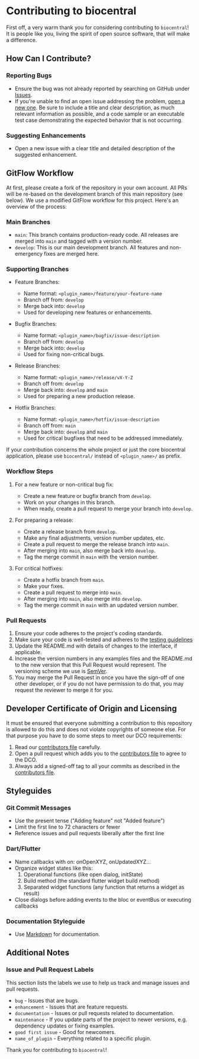 # Contributing to biocentral

First off, a very warm thank you for considering contributing to `biocentral`! It is people like you,
living the spirit of open source software, that will make a difference.

## How Can I Contribute?

### Reporting Bugs

- Ensure the bug was not already reported by searching on GitHub
  under [Issues](https://github.com/biocentral/biocentral/issues).
- If you're unable to find an open issue addressing the
  problem, [open a new one](https://github.com/biocentral/biocentral/issues/new). Be sure to include a title and clear
  description, as much relevant information as possible, and a code sample or an executable test case demonstrating the
  expected behavior that is not occurring.

### Suggesting Enhancements

- Open a new issue with a clear title and detailed description of the suggested enhancement.

## GitFlow Workflow

At first, please create a fork of the repository in your own account. All PRs will be re-based on the development
branch of this main repository (see below).
We use a modified GitFlow workflow for this project. Here's an overview of the process:

### Main Branches

- `main`: This branch contains production-ready code. All releases are merged into `main` and tagged with a version
  number.
- `develop`: This is our main development branch. All features and non-emergency fixes are merged here.

### Supporting Branches

- Feature Branches:
    - Name format: `<plugin_name>/feature/your-feature-name`
    - Branch off from: `develop`
    - Merge back into: `develop`
    - Used for developing new features or enhancements.

- Bugfix Branches:
    - Name format: `<plugin_name>/bugfix/issue-description`
    - Branch off from: `develop`
    - Merge back into: `develop`
    - Used for fixing non-critical bugs.

- Release Branches:
    - Name format: `<plugin_name>/release/vX-Y-Z`
    - Branch off from: `develop`
    - Merge back into: `develop` and `main`
    - Used for preparing a new production release.

- Hotfix Branches:
    - Name format: `<plugin_name>/hotfix/issue-description`
    - Branch off from: `main`
    - Merge back into: `develop` and `main`
    - Used for critical bugfixes that need to be addressed immediately.

If your contribution concerns the whole project or just the core biocentral application, please use 
`biocentral/` instead of `<plugin_name>/` as prefix.

### Workflow Steps

1. For a new feature or non-critical bug fix:
    - Create a new feature or bugfix branch from `develop`.
    - Work on your changes in this branch.
    - When ready, create a pull request to merge your branch into `develop`.

2. For preparing a release:
    - Create a release branch from `develop`.
    - Make any final adjustments, version number updates, etc.
    - Create a pull request to merge the release branch into `main`.
    - After merging into `main`, also merge back into `develop`.
    - Tag the merge commit in `main` with the version number.

3. For critical hotfixes:
    - Create a hotfix branch from `main`.
    - Make your fixes.
    - Create a pull request to merge into `main`.
    - After merging into `main`, also merge into `develop`.
    - Tag the merge commit in `main` with an updated version number.

### Pull Requests

1. Ensure your code adheres to the project's coding standards.
2. Make sure your code is well-tested and adheres to the [testing guidelines](docs/Contributing/testing.md) 
3. Update the README.md with details of changes to the interface, if applicable.
4. Increase the version numbers in any examples files and the README.md to the new version that this Pull Request would
   represent. The versioning scheme we use is [SemVer](http://semver.org/).
5. You may merge the Pull Request in once you have the sign-off of one other developer, or if you do not have
   permission to do that, you may request the reviewer to merge it for you.

## Developer Certificate of Origin and Licensing

It must be ensured that everyone submitting a contribution to this repository is allowed to do this and does not violate 
copyrights of someone else. For that purpose you have to do some steps to meet our DCO requirements:

1. Read our [contributors file](Contributors.md) carefully.
2. Open a pull request which adds you to the [contributors file](Contributors.md) to agree to the DCO.
3. Always add a signed-off tag to all your commits as described in the [contributors file](Contributors.md).

## Styleguides

### Git Commit Messages

- Use the present tense ("Adding feature" not "Added feature")
- Limit the first line to 72 characters or fewer
- Reference issues and pull requests liberally after the first line

### Dart/Flutter

* Name callbacks with on: onOpenXYZ, onUpdatedXYZ...
* Organize widget states like this:
  1. Operational functions (like open dialog, initState)
  2. Build method (the standard flutter widget build method)
  3. Separated widget functions (any function that returns a widget as result)
* Close dialogs before adding events to the bloc or eventBus or executing callbacks

### Documentation Styleguide

- Use [Markdown](https://daringfireball.net/projects/markdown/) for documentation.

## Additional Notes

### Issue and Pull Request Labels

This section lists the labels we use to help us track and manage issues and pull requests.

* `bug` - Issues that are bugs.
* `enhancement` - Issues that are feature requests.
* `documentation` - Issues or pull requests related to documentation.
* `maintenance` -  If you update parts of the project to newer versions, e.g. dependency updates or fixing examples.
* `good first issue` - Good for newcomers.
* `name_of_plugin` - Everything related to a specific plugin.

Thank you for contributing to `biocentral`!
